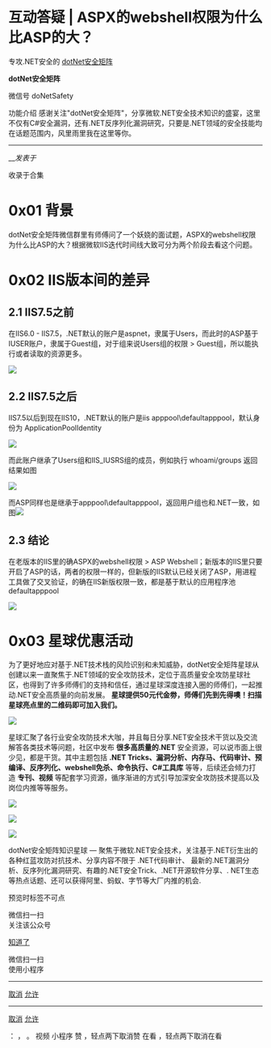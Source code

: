 #  互动答疑 | ASPX的webshell权限为什么比ASP的大？

专攻.NET安全的  [ dotNet安全矩阵 ](javascript:void\(0\);)

**dotNet安全矩阵** ![]()

微信号 doNetSafety

功能介绍
感谢关注"dotNet安全矩阵"，分享微软.NET安全技术知识的盛宴，这里不仅有C#安全漏洞，还有.NET反序列化漏洞研究，只要是.NET领域的安全技能均在话题范围内，风里雨里我在这里等你。

____

___发表于_

收录于合集

# 0x01 背景

dotNet安全矩阵微信群里有师傅问了一个妖娆的面试题，ASPX的webshell权限为什么比ASP的大？根据微软IIS迭代时间线大致可分为两个阶段去看这个问题。

# 0x02 IIS版本间的差异

## 2.1 IIS7.5之前

在IIS6.0 -
IIS7.5，.NET默认的账户是aspnet，隶属于Users，而此时的ASP基于IUSER账户，隶属于Guest组，对于组来说Users组的权限 >
Guest组，所以能执行或者读取的资源更多。

![](http://hk-proxy.gitwarp.com/https://raw.githubusercontent.com/tuchuang9/tc1/refs/heads/main/public/20220926130341.png)

## 2.2 IIS7.5之后

IIS7.5以后到现在IIS10，.NET默认的账户是iis apppool\defaultapppool，默认身份为
ApplicationPoolIdentity

![](http://hk-proxy.gitwarp.com/https://raw.githubusercontent.com/tuchuang9/tc1/refs/heads/main/public/20220926130343.png)

而此账户继承了Users组和IIS_IUSRS组的成员，例如执行 whoami/groups 返回结果如图

![](http://hk-proxy.gitwarp.com/https://raw.githubusercontent.com/tuchuang9/tc1/refs/heads/main/public/20220926130344.png)

而ASP同样也是继承于apppool\defaultapppool，返回用户组也和.NET一致，如图![](http://hk-proxy.gitwarp.com/https://raw.githubusercontent.com/tuchuang9/tc1/refs/heads/main/public/20220926130346.png)

## 2.3 结论

在老版本的IIS里的确ASPX的webshell权限 > ASP
Webshell；新版本的IIS里只要开启了ASP的话，两者的权限一样的，但新版的IIS默认已经关闭了ASP，用进程工具做了交叉验证，的确在IIS新版权限一致，都是基于默认的应用程序池defaultapppool

![](http://hk-proxy.gitwarp.com/https://raw.githubusercontent.com/tuchuang9/tc1/refs/heads/main/public/20220926130347.png)

# 0x03 星球优惠活动

为了更好地应对基于.NET技术栈的风险识别和未知威胁，dotNet安全矩阵星球从创建以来一直聚焦于.NET领域的安全攻防技术，定位于高质量安全攻防星球社区，也得到了许多师傅们的支持和信任，通过星球深度连接入圈的师傅们，一起推动.NET安全高质量的向前发展。
**星球提供50元代金劵，师傅们先到先得噢！扫描星球亮点里的二维码即可加入我们。**

![](http://hk-proxy.gitwarp.com/https://raw.githubusercontent.com/tuchuang9/tc1/refs/heads/main/public/20220926130348.png)

星球汇聚了各行业安全攻防技术大咖，并且每日分享.NET安全技术干货以及交流解答各类技术等问题，社区中发布 **很多高质量的.NET**
安全资源，可以说市面上很少见，都是干货。其中主题包括 **.NET
Tricks、漏洞分析、内存马、代码审计、预编译、反序列化、webshell免杀、命令执行、C#工具库** 等等，后续还会倾力打造 **专刊、视频**
等配套学习资源，循序渐进的方式引导加深安全攻防技术提高以及岗位内推等等服务。  

![](http://hk-proxy.gitwarp.com/https://raw.githubusercontent.com/tuchuang9/tc1/refs/heads/main/public/20220926130349.png)

![](http://hk-proxy.gitwarp.com/https://raw.githubusercontent.com/tuchuang9/tc1/refs/heads/main/public/20220926130350.png)

![](http://hk-proxy.gitwarp.com/https://raw.githubusercontent.com/tuchuang9/tc1/refs/heads/main/public/20220926130351.png)

dotNet安全矩阵知识星球 — 聚焦于微软.NET安全技术，关注基于.NET衍生出的各种红蓝攻防对抗技术、分享内容不限于 .NET代码审计、
最新的.NET漏洞分析、反序列化漏洞研究、有趣的.NET安全Trick、.NET开源软件分享、.
NET生态等热点话题、还可以获得阿里、蚂蚁、字节等大厂内推的机会.

预览时标签不可点

微信扫一扫  
关注该公众号

[知道了](javascript:;)

微信扫一扫  
使用小程序

****

[取消](javascript:void\(0\);) [允许](javascript:void\(0\);)

****

[取消](javascript:void\(0\);) [允许](javascript:void\(0\);)

： ， 。   视频 小程序 赞 ，轻点两下取消赞 在看 ，轻点两下取消在看

